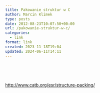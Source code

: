 ```yaml
---
title: Pakowanie struktur w C
author: Marcin Klimek
type: posts
date: 2012-08-23T10:07:50+00:00
url: /pakowanie-struktur-w-c/
categories:
  - link
format: link
created: 2023-11-18T19:04
updated: 2024-06-11T14:11
---
```

&nbsp;

&nbsp;

<a title="Pakowanie struktur w C" href="http://www.catb.org/esr/structure-packing/" target="_blank">http://www.catb.org/esr/structure-packing/</a>